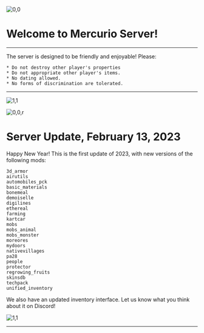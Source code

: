 ![0,0](item:///default:furnace)

# **Welcome to Mercurio Server!**
-------------------------------

The server is designed to be friendly and enjoyable! Please:

```
* Do not destroy other player's properties
* Do not appropriate other player's items.
* No dating allowed.
* No forms of discrimination are tolerated.
```

-------------------------------

![1,1](halo)

![0,0,r](item:///default:pick_diamond)

# **Server Update, February 13, 2023**

Happy New Year! This is the first update of 2023, with new versions of the
following mods:

```
3d_armor
airutils
automobiles_pck
basic_materials
bonemeal
demoiselle
digilines
ethereal
farming
kartcar
mobs
mobs_animal
mobs_monster
moreores
mydoors
nativevillages
pa28
people
protector
regrowing_fruits
skinsdb
techpack
unified_inventory
```

We also have an updated inventory interface. Let us know what you think about it
on Discord!

![1,1](halo)

---
